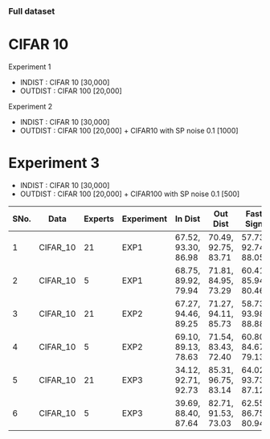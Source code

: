 ### Full dataset

# CIFAR 10

Experiment 1
- INDIST : CIFAR 10 [30,000]
- OUTDIST : CIFAR 100 [20,000]

Experiment 2
- INDIST : CIFAR 10 [30,000]
- OUTDIST : CIFAR 100 [20,000] + CIFAR10 with SP noise 0.1 [1000]

# Experiment 3
- INDIST : CIFAR 10 [30,000]
- OUTDIST : CIFAR 100 [20,000] + CIFAR100 with SP noise 0.1 [500]


SNo.| Data | Experts | Experiment | In Dist | Out Dist | Fast Sign | LBFGS | Deep Fool | Unsup |  Test FS | Test Usup |Log |
--- | --- | --- | --- | --- | --- | --- | --- | --- | --- | --- | --- | --- | 
1 | CIFAR_10 | 21 | EXP1 | 67.52, 93.30, 86.98| 70.49, 92.75, 83.71| 57.73, 92.74, 88.05| 33.27, 88.75, 90.51 | 46.81, 90.97, 87.45 | 73.47, 94.31, 85.26 | 57.92, 92.78, 87.95| 74.73, 94.65, 85.13 | [full_exp1_cifar10_21](https://github.com/krishnakalyan3/Scripts/blob/master/adversarial/log/full_exp1_cifar_21.txt)
2 | CIFAR_10 | 5 | EXP1 | 68.75, 89.92, 79.94 | 71.81, 84.95, 73.29 | 60.41, 85.94, 80.46| 40.21, 82.83, 83.56 | 53.51, 84.45, 79.82 | 79.89, 87.37, 72.57 | 60.87, 86.54, 80.59 | 80.18, 87.44, 72.46 |  [full_exp1_cifar10_5](https://github.com/krishnakalyan3/Scripts/blob/master/adversarial/log/full_exp1_cifar_5.txt)
3 | CIFAR_10 | 21 | EXP2 | 67.27, 94.46, 89.25| 71.27, 94.11, 85.73| 58.73, 93.98, 88.88| 33.55, 90.45, 91.86 | 46.79, 92.32, 88.87 | 75.40, 95.31, 85.92 | 59.11, 94.00, 89.51 | 76.05, 95.44, 86.50 | [full_exp2_cifar10_21](https://github.com/krishnakalyan3/Scripts/blob/master/adversarial/log/full_exp2_cifar_21.txt)
4 | CIFAR_10 | 5 | EXP2 | 69.10, 89.13, 78.63| 71.54, 83.43, 72.40| 60.80, 84.67, 79.13| 39.50, 81.97, 83.29| 54.58, 83.18, 79.36 | 80.70, 84.90, 71.55 | 61.39, 85.03, 79.41 | 80.21, 85.29, 71.18 | [full_exp2_cifar10_5](https://github.com/krishnakalyan3/Scripts/blob/master/adversarial/log/full_exp2_cifar_5.txt)
5 | CIFAR_10 | 21 | EXP3 | 34.12, 92.71, 92.73 | 85.31, 96.75, 83.14| 64.02, 93.73, 87.12| 38.14, 90.07, 89.84| 53.10, 92.0, 86.60 | 79.90, 95.34, 85.13 | 63.91, 93.61, 87.17 | 79.84, 95.29, 84.99| [full_exp3_cifar10_21](https://github.com/krishnakalyan3/Scripts/blob/master/adversarial/log/exp3_cifar21_v1.txt)
6 | CIFAR_10 | 5 | EXP3 | 39.69, 88.40, 87.64 | 82.71, 91.53, 73.03| 62.55, 86.75, 80.94| 40.73, 83.60, 84.18| 56.65, 85.20, 80.60 | 81.93, 87.89, 73.44 | 63.09, 87.21, 80.95 | 81.76, 88.02, 73.60| [full_exp3_cifar10_5](https://github.com/krishnakalyan3/Scripts/blob/master/adversarial/log/exp3_cifar5_v1.txt)



